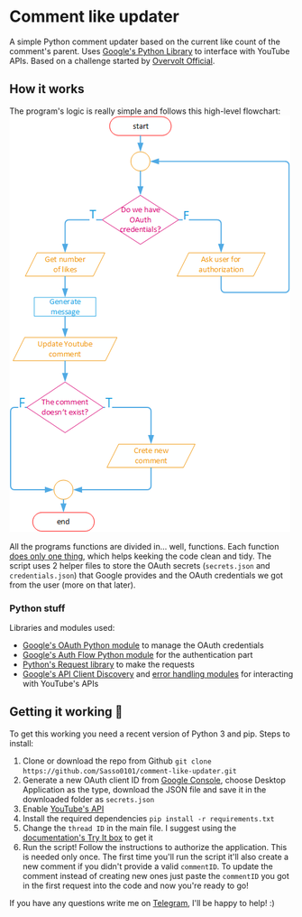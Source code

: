 # Comment like updater
A simple Python comment updater based on the current like count of the comment's parent.
Uses [Google's Python Library](https://github.com/googleapis/google-api-python-client) to interface with YouTube APIs.
Based on a challenge started by [Overvolt Official](https://t.me/overVoltOfficial/4912).

## How it works
The program's logic is really simple and follows this high-level flowchart:
![Diagram](https://raw.githubusercontent.com/Sasso0101/comment-like-updater/main/docs/diagram.png)

All the programs functions are divided in... well, functions. Each function [does only one thing](https://en.wikipedia.org/wiki/Single-responsibility_principle), which helps keeking the code clean and tidy. The script uses 2 helper files to store the OAuth secrets (`secrets.json` and `credentials.json`) that Google provides and the OAuth credentials we got from the user (more on that later).

### Python stuff
Libraries and modules used:
 - [Google's OAuth Python module](https://google-auth.readthedocs.io/en/latest/reference/google.oauth2.credentials.html) to manage the OAuth credentials
 - [Google's Auth Flow Python module](https://google-auth-oauthlib.readthedocs.io/en/latest/reference/google_auth_oauthlib.flow.html) for the authentication part
 - [Python's Request library](https://requests.readthedocs.io/en/master/) to make the requests
 - [Google's API Client Discovery](https://googleapis.github.io/google-api-python-client/docs/epy/googleapiclient.discovery-module.html) and [error handling modules](https://googleapis.github.io/google-api-python-client/docs/epy/googleapiclient.errors-module.html) for interacting with YouTube's APIs
 ## Getting it working 🚀
To get this working you need a recent version of Python 3 and pip.
Steps to install:
1. Clone or download the repo from Github
    `git clone https://github.com/Sasso0101/comment-like-updater.git`
2. Generate a new OAuth client ID from [Google Console](https://console.developers.google.com/apis/credentials), choose Desktop Application as the type, download the JSON file and save it in the downloaded folder as `secrets.json`
3. Enable [YouTube's API](https://console.developers.google.com/apis/library/youtube.googleapis.com?id=125bab65-cfb6-4f25-9826-4dcc309bc508)
4. Install the required dependencies
	`pip install -r requirements.txt`
5. Change the `thread ID` in the main file. I suggest using the [documentation's Try It box](https://developers.google.com/youtube/v3/docs/commentThreads/list) to get it
6. Run the script! Follow the instructions to authorize the application. This is needed only once. The first time you'll run the script it'll also create a new comment if you didn't provide a valid `commentID`. To update the comment instead of creating new ones just paste the `commentID` you got in the first request into the code and now you're ready to go!

If you have any questions write me on [Telegram](https://t.me/sasso0101), I'll be happy to help! :)
